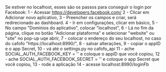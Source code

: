 Se estiver no localhost, esses são os passos para conseguir o login por Facebook:
1 - Acessar https://developers.facebook.com/
2 - Clicar em Adicionar novo aplicativo,
3 - Preencher os campos e criar, será redirecionado ao dashboard.
4 - Ir em configurações, clicar em básico,
5 - No campo "Domínios do aplicativo", colocar "localhost",
6 - Lá no fim da página, clique no botão "Adicionar plataforma" e selecionar "website" ou "site" no pop-up uqe abrir,
7 - colocar o endereço do seu localhost, no caso do cafofo "https://localhost:8990/",
8 - salvar alterações,
9 - copiar o appID e o app Secret,
10 - vá até o settings.py no cafofo_api
11 - ache SOCIAL_AUTH_FACEBOOK_KEY = '' e coloque o appID que você copiou,
12 - ache SOCIAL_AUTH_FACEBOOK_SECRET = '' e coloque o app Secret que você copiou,
13 - rode a aplicação
14 - acesse localhost:8990/loginFb
